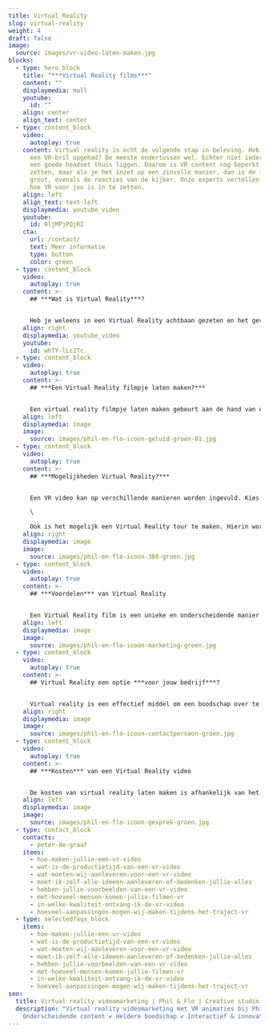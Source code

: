 ```yaml
---
title: Virtual Reality
slug: virtual-reality
weight: 4
draft: false
image:
  source: images/vr-video-laten-maken.jpg
blocks:
  - type: hero_block
    title: "***Virtual Reality films***"
    content: ""
    displaymedia: null
    youtube:
      id: ""
    align: center
    align_text: center
  - type: content_block
    video:
      autoplay: true
    content: Virtual reality is echt de volgende stap in beleving. Heb je wel eens
      een VR-bril opgehad? De meeste ondertussen wel. Echter niet iedereen heeft
      een goede headset thuis liggen. Daarom is VR content nog beperkt in te
      zetten, maar als je het inzet op een zinvolle manier, dan is de impact erg
      groot, evenals de reacties van de kijker. Onze experts vertellen je graag
      hoe VR voor jou is in te zetten.
    align: left
    align_text: text-left
    displaymedia: youtube_video
    youtube:
      id: 0ljMPjPQjRI
    cta:
      url: /contact/
      text: Meer informatie
      type: button
      color: green
  - type: content_block
    video:
      autoplay: true
    content: >-
      ## ***Wat is Virtual Reality***?


      Heb je weleens in een Virtual Reality achtbaan gezeten en het gevoel gehad alsof je echt naar beneden valt? Dát is de kracht van Virtual Reality video. Virtual Reality (VR) is een technologie waarmee een virtuele wereld wordt gecreëerd waarin je echt dingen kunt ontdekken en de interactie mee kunt aangaan. Je geeft de kijker de vrijheid om een omgeving of situatie te bekijken in alle mogelijke richtingen. Ze gebruiken hiervoor een muis, smartphonescherm of toetsenbord om het zicht in de ruimte te laten bewegen. Er zijn verschillende mogelijkheden voor virtual reality video. Bijvoorbeeld een VR 360 video, of een virtuele tour.
    align: right
    displaymedia: youtube_video
    youtube:
      id: whTY-lLc2Tc
  - type: content_block
    video:
      autoplay: true
    content: >-
      ## ***Een Virtual Reality filmpje laten maken?***


      Een virtual reality filmpje laten maken gebeurt aan de hand van een wereld die speciaal voor jou wordt gebouwd. Het begint bij het bouwen van een virtuele 3D omgeving. In deze omgeving wordt een virtuele camera geplaatst, om er één grote animatie van te maken. Daarna moet de VR video 360 bewerkt worden aan de hand van verschillende technieken. Denk aan het bepalen van de kijkrichting, de toevoeging van een titels en het realiseren van audio en muziek. Met de toevoeging van dergelijke effecten is het mogelijk om bij de kijker meerdere zintuigen te laten prikkelen. Een combinatie van het kijken naar de beelden, het horen van geluid en de associatie met geurbeleving. Een extra belevingseffect aan te brengen door een VR bril op te zetten.
    align: left
    displaymedia: image
    image:
      source: images/phil-en-flo-icoon-geluid-groen-01.jpg
  - type: content_block
    video:
      autoplay: true
    content: >-
      ## ***Mogelijkheden Virtual Reality?***


      Een VR video kan op verschillende manieren worden ingevuld. Kies bijvoorbeeld voor een VR 360 graden video. Hierbij kan de kijker helemaal om zich heen kijken. Een [360 graden video](https://www.philenflo.nl/360-graden-video-laten-maken/) geeft een compleet beeld van de ruimte en situatie, in alle richtingen.  \

      \

      Ook is het mogelijk een Virtual Reality tour te maken. Hierin wordt met 3D elementen een virtuele omgeving gecreëerd, waarin de kijker vooraf vastgelegde routes kan doorlopen. Jij bepaalt welke verschillende routes er mogelijk moeten zijn, de kijker kiest welke routes hij daadwerkelijk doorloopt.
    align: right
    displaymedia: image
    image:
      source: images/phil-en-flo-icoon-360-groen.jpg
  - type: content_block
    video:
      autoplay: true
    content: >-
      ## ***Voordelen*** van Virtual Reality


      Een Virtual Reality film is een unieke en onderscheidende manier van communicatie. Het geeft oneindige mogelijkheden om een op maat gemaakte boodschap over te brengen op jouw doelgroep. Het geeft de kijker de kans om een compleet beeld van de ruimte en situatie in alle richtingen te krijgen. De kijker ervaart het kijken naar een VR film, als het zien in het echte leven. Een gemiddeld mens onthoudt 10% wat het hoort, 20% van wat het leest en maar liefst 90% van wat het ervaart. Laat jouw doelgroep jouw boodschap ervaren in een op maat gemaakte VR video.
    align: left
    displaymedia: image
    image:
      source: images/phil-en-flo-icoon-marketing-groen.jpg
  - type: content_block
    video:
      autoplay: true
    content: >-
      ## Virtual Reality een optie ***voor jouw bedrijf***?


      Virtual reality is een effectief middel om een boodschap over te brengen in verschillende branches. Denk aan E-learning voor werknemers of scholieren in bijvoorbeeld de [zorg](https://www.philenflo.nl/branches/zorg-pharma/), het presenteren van productontwerpen in VR of [digitale rondleidingen](https://www.philenflo.nl/virtuele-tour/) door parken of gebouwen die nog aangelegd of gebouwd moeten worden. Neem contact op met onze experts om te kijken hoe we VR kunnen inzetten voor jouw branche.
    align: right
    displaymedia: image
    image:
      source: images/phil-en-flo-icoon-contactpersoon-groen.jpg
  - type: content_block
    video:
      autoplay: true
    content: >-
      ## ***Kosten*** van een Virtual Reality video


      De kosten van virtual reality laten maken is afhankelijk van het totale aantal uren dat in het maken van de video zit. En dat is weer afhankelijk van het soort VR video; een tour, video of [animatie](https://www.philenflo.nl/oplossingen/animatie-laten-maken/). Maar ook de lengte van de film en hoeveelheid omgevingen nemen we mee. Phil & Flo werkt met eerlijke tarieven en biedt volledige transparantie. Neem contact met ons op om alle wensen en mogelijkheden te bespreken voor video VR. We helpen we je graag verder!
    align: left
    displaymedia: image
    image:
      source: images/phil-en-flo-icoon-gesprek-groen.jpg
  - type: contact_block
    contacts:
      - peter-de-graaf
    items:
      - hoe-maken-jullie-een-vr-video
      - wat-is-de-productietijd-van-een-vr-video
      - wat-moeten-wij-aanleveren-voor-een-vr-video
      - moet-ik-zelf-alle-ideeen-aanleveren-of-bedenken-jullie-alles
      - hebben-jullie-voorbeelden-van-een-vr-video
      - met-hoeveel-mensen-komen-jullie-filmen-vr
      - in-welke-kwaliteit-ontvang-ik-de-vr-video
      - hoeveel-aanpassingen-mogen-wij-maken-tijdens-het-traject-vr
  - type: selectedfaqs_block
    items:
      - hoe-maken-jullie-een-vr-video
      - wat-is-de-productietijd-van-een-vr-video
      - wat-moeten-wij-aanleveren-voor-een-vr-video
      - moet-ik-zelf-alle-ideeen-aanleveren-of-bedenken-jullie-alles
      - hebben-jullie-voorbeelden-van-een-vr-video
      - met-hoeveel-mensen-komen-jullie-filmen-vr
      - in-welke-kwaliteit-ontvang-ik-de-vr-video
      - hoeveel-aanpassingen-mogen-wij-maken-tijdens-het-traject-vr
seo:
  title: Virtual reality videomarketing | Phil & Flo | Creative studio
  description: "Virtual reality videomarketing met VR animaties bij Phil & Flo | ✔
    Onderscheidende content ✔ Heldere boodschap ✔ Interactief & innovatief "
---
```

